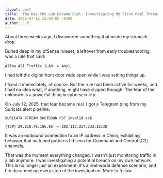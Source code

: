 ```yaml
---
layout: post
title: "The Day the Lab Became Real: Investigating My First Real Threat"
date: 2025-07-12 18:00:00 -0400
author: J.P.
---
```


About three weeks ago, I discovered something that made my stomach drop.

Buried deep in my pfSense ruleset, a leftover from early troubleshooting, was a rule that said: 

`Allow All Traffic (LAN -> Any)`. 

I had left the digital front door wide open while I was setting things up.

I fixed it immediately, of course. But the rule had been active for weeks, and I had no idea what, if anything, might have slipped through. The fear of the unknown is a powerful thing in cybersecurity.

On July 12, 2025, that fear became real. I got a Telegram ping from my Suricata alert pipeline:

```
SURICATA STREAM SHUTDOWN RST invalid ack

{TCP} 24.210.78.186:80 -> 202.112.237.233:12338
```

It was an outbound connection to an IP address in China, exhibiting behavior that matched patterns I'd seen for Command and Control (C2) channels.

That was the moment everything changed. I wasn’t just monitoring traffic in a lab anymore. I was investigating a potential breach on my own network. This is no longer just an experiment; it's a real-world defense scenario, and I'm documenting every step of the investigation. More to follow.
